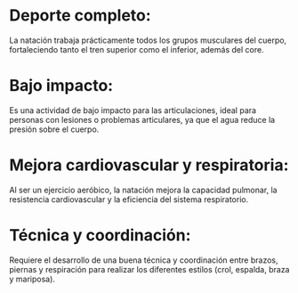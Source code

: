 # Deporte completo:
 La natación trabaja prácticamente todos los grupos musculares del cuerpo, fortaleciendo tanto el tren superior como el inferior, además del core.

 # Bajo impacto:
  Es una actividad de bajo impacto para las articulaciones, ideal para personas con lesiones o problemas articulares, ya que el agua reduce la presión sobre el cuerpo.

  # Mejora cardiovascular y respiratoria: 
  Al ser un ejercicio aeróbico, la natación mejora la capacidad pulmonar, la resistencia cardiovascular y la eficiencia del sistema respiratorio.

  # Técnica y coordinación:
   Requiere el desarrollo de una buena técnica y coordinación entre brazos, piernas y respiración para realizar los diferentes estilos (crol, espalda, braza y mariposa).